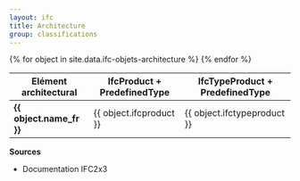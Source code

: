 ```yaml
---
layout: ifc
title: Architecture
group: classifications
---
```


<div class="table-responsive">
  <table class="table table-sm table-hover">
    <thead>
      <tr>
        <th>Elément architectural</th>
        <th>IfcProduct + PredefinedType</th>
        <th>IfcTypeProduct + PredefinedType</th>
      </tr>
    </thead>
    <tbody>
      {% for object in site.data.ifc-objets-architecture %}
      <tr>
        <td><b>{{ object.name_fr }}</b></td>
        <td>{{ object.ifcproduct }}</td>
        <td>{{ object.ifctypeproduct }}</td>
      </tr>
      {% endfor %}
    </tbody>
  </table>
</div>

**Sources**
* Documentation IFC2x3